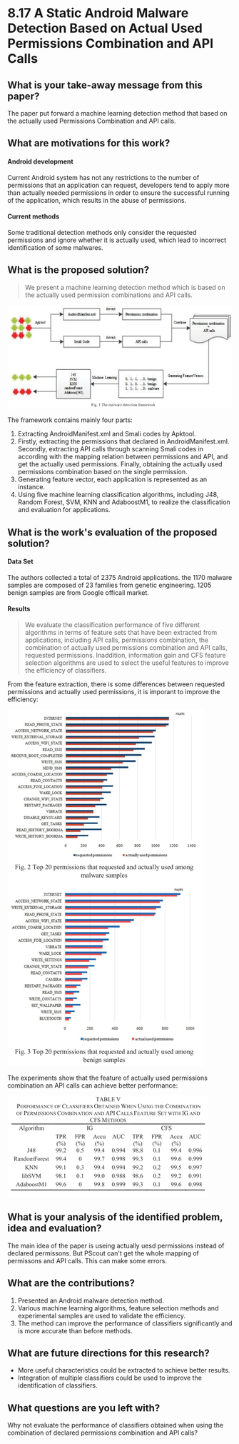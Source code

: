 # 8.17 A Static Android Malware Detection Based on Actual Used Permissions Combination and API Calls


## What is your take-away message from this paper?
The paper put forward a machine learning detection method that based on the actually used Permissions Combination and API calls.


## What are motivations for this work?
#### Android development
Current Android system has not any restrictions to the number of permissions that an application can request, developers tend to apply more than actually needed permissions in order to ensure the successful running of the application, which results in the abuse of permissions.

#### Current methods
Some traditional detection methods only consider the requested permissions and ignore whether it is actually used, which lead to incorrect identification of some malwares.


## What is the proposed solution?
> We present a machine learning detection method which is based on the actually used permission combinations and API calls.

![](../pic/8.17_framework.png)

The framework contains mainly four parts:
1. Extracting AndroidManifest.xml and Smali codes by Apktool.
2. Firstly, extracting the permissions that declared in AndroidManifest.xml. Secondly, extracting API calls through scanning Smali codes in according with the mapping relation between permissions and API, and get the actually used permissions. Finally, obtaining the actually used permissions combination based on the single permission.
3. Generating feature vector, each application is represented as an instance.
4. Using five machine learning classification algorithms, including J48, Random Forest, SVM, KNN and AdaboostM1, to realize the classification and evaluation for applications.


## What is the work's evaluation of the proposed solution?
#### Data Set
The authors collected a total of 2375 Android applications. the 1170 malware samples are composed of 23 families from genetic engineering. 1205 benign samples are from Google officail market.

#### Results
>We evaluate the classification performance of five different algorithms in terms of feature sets that have been extracted from applications, including API calls, permissions combination, the combination of actually used permissions combination and API calls, requested permissions. Inaddition, information gain and CFS feature selection algorithms are used to select the useful features to improve the efficiency of classifiers.

From the feature extraction, there is some differences between requested permissions and actually used permissions, it is imporant to improve the efficiency:

![](../pic/8.17_different.png)

The experiments show that the feature of actually used permissions combination an API calls can achieve better performance:

![](../pic/8.17_result.png)


## What is your analysis of the identified problem, idea and evaluation?
The main idea of the paper is useing actually uesd permissions instead of declared permissons. But PScout can't get the whole mapping of permissons and API calls. This can make some errors.


## What are the contributions?
1. Presented an Android malware detection method.
2. Various machine learning algorithms, feature selection methods and experimental samples are used to validate the efficiency.
3. The method can improve the performance of classifiers significantly and is more accurate than before methods.


## What are future directions for this research?
- More useful characteristics could be extracted to achieve better results.
- Integration of multiple classifiers could be used to improve the identification of classifiers.


## What questions are you left with?
Why not evaluate the performance of classifiers obtained when using the combination of declared permissions combination and API calls?
